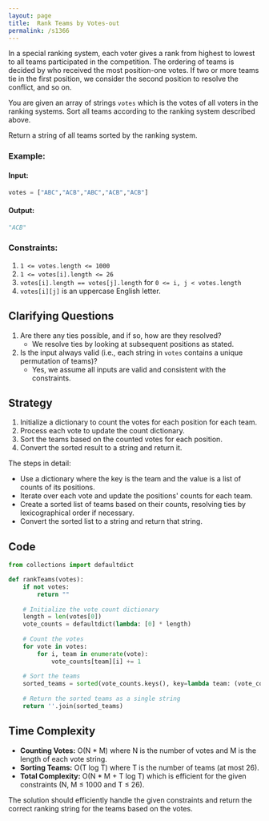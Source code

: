 ```yaml
---
layout: page
title:  Rank Teams by Votes-out
permalink: /s1366
---
```


In a special ranking system, each voter gives a rank from highest to lowest to all teams participated in the competition. The ordering of teams is decided by who received the most position-one votes. If two or more teams tie in the first position, we consider the second position to resolve the conflict, and so on. 

You are given an array of strings `votes` which is the votes of all voters in the ranking systems. Sort all teams according to the ranking system described above.

Return a string of all teams sorted by the ranking system.

### Example:
#### Input:
```python
votes = ["ABC","ACB","ABC","ACB","ACB"]
```
#### Output:
```python
"ACB"
```

### Constraints:
1. `1 <= votes.length <= 1000`
2. `1 <= votes[i].length <= 26`
3. `votes[i].length == votes[j].length` for `0 <= i, j < votes.length`
4. `votes[i][j]` is an uppercase English letter.

## Clarifying Questions
1. Are there any ties possible, and if so, how are they resolved?
   - We resolve ties by looking at subsequent positions as stated.
2. Is the input always valid (i.e., each string in `votes` contains a unique permutation of teams)?
   - Yes, we assume all inputs are valid and consistent with the constraints.

## Strategy
1. Initialize a dictionary to count the votes for each position for each team.
2. Process each vote to update the count dictionary.
3. Sort the teams based on the counted votes for each position.
4. Convert the sorted result to a string and return it.

The steps in detail:
- Use a dictionary where the key is the team and the value is a list of counts of its positions.
- Iterate over each vote and update the positions' counts for each team.
- Create a sorted list of teams based on their counts, resolving ties by lexicographical order if necessary.
- Convert the sorted list to a string and return that string.

## Code

```python
from collections import defaultdict

def rankTeams(votes):
    if not votes:
        return ""
    
    # Initialize the vote count dictionary
    length = len(votes[0])
    vote_counts = defaultdict(lambda: [0] * length)
    
    # Count the votes
    for vote in votes:
        for i, team in enumerate(vote):
            vote_counts[team][i] += 1
    
    # Sort the teams
    sorted_teams = sorted(vote_counts.keys(), key=lambda team: (vote_counts[team], -ord(team)), reverse=True)
    
    # Return the sorted teams as a single string
    return ''.join(sorted_teams)
```

## Time Complexity
- **Counting Votes:** O(N * M) where N is the number of votes and M is the length of each vote string.
- **Sorting Teams:** O(T log T) where T is the number of teams (at most 26).
- **Total Complexity:** O(N * M + T log T) which is efficient for the given constraints (N, M ≤ 1000 and T ≤ 26).

The solution should efficiently handle the given constraints and return the correct ranking string for the teams based on the votes.